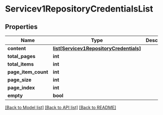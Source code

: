 # Servicev1RepositoryCredentialsList

## Properties
Name | Type | Description | Notes
------------ | ------------- | ------------- | -------------
**content** | [**list[Servicev1RepositoryCredentials]**](Servicev1RepositoryCredentials.md) |  | [optional] 
**total_pages** | **int** |  | [optional] 
**total_items** | **int** |  | [optional] 
**page_item_count** | **int** |  | [optional] 
**page_size** | **int** |  | [optional] 
**page_index** | **int** |  | [optional] 
**empty** | **bool** |  | [optional] 

[[Back to Model list]](../README.md#documentation-for-models) [[Back to API list]](../README.md#documentation-for-api-endpoints) [[Back to README]](../README.md)

